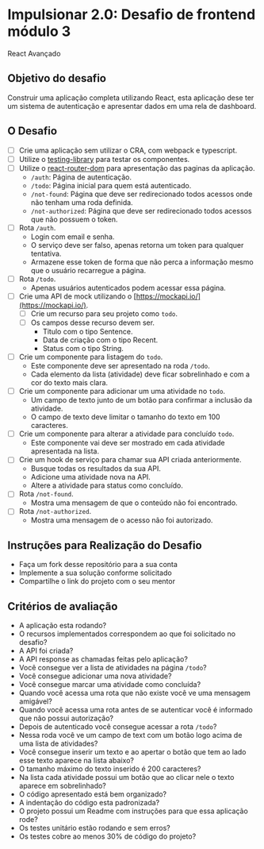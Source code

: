 # Impulsionar 2.0: Desafio de frontend módulo 3
React Avançado

## Objetivo do desafio
Construir uma aplicação completa utilizando React, esta aplicação dese ter um sistema de autenticação e apresentar dados em uma rela de dashboard.

## O Desafio
- [ ] Crie uma aplicação sem utilizar o CRA, com webpack e typescript.
- [ ] Utilize o [testing-library](https://testing-library.com/) para testar os componentes.
- [ ] Utilize o [react-router-dom](https://reactrouter.com/web/guides/quick-start) para apresentação das paginas da aplicação.
    - `/auth`: Página de autenticação.
    - `/todo`: Página inicial para quem está autenticado.
    - `/not-found`: Página que deve ser redirecionado todos acessos onde não tenham uma roda definida.
    - `/not-authorized`: Página que deve ser redirecionado todos acessos que não possuem o token.
- [ ] Rota `/auth`.
    - Login com email e senha.
    - O serviço deve ser falso, apenas retorna um token para qualquer tentativa.
    - Armazene esse token de forma que não perca a informação mesmo que o usuário recarregue a página.
- [ ] Rota `/todo`.
    - Apenas usuários autenticados podem acessar essa página.
- [ ] Crie uma API de mock utilizando o [https://mockapi.io/](https://mockapi.io/).
    - [ ] Crie um recurso para seu projeto como `todo`.
    - [ ] Os campos desse recurso devem ser.
        - Titulo com o tipo Sentence.
        - Data de criação com o tipo Recent.
        - Status com o tipo String.
- [ ] Crie um componente para listagem do `todo`.
    - Este componente deve ser apresentado na roda `/todo`.
    - Cada elemento da lista (atividade) deve ficar sobrelinhado e com a cor do texto mais clara.
- [ ] Crie um componente para adicionar um uma atividade no `todo`.
    - Um campo de texto junto de um botão para confirmar a inclusão da atividade.
    - O campo de texto deve limitar o tamanho do texto em 100 caracteres.
- [ ] Crie um componente para alterar a atividade para concluído `todo`.
    - Este componente vai deve ser mostrado em cada atividade apresentada na lista.
- [ ] Crie um hook de serviço para chamar sua API criada anteriormente.
    - Busque todas os resultados da sua API.
    - Adicione uma atividade nova na API.
    - Altere a atividade para status como concluído.
- [ ] Rota `/not-found`.
    - Mostra uma mensagem de que o conteúdo não foi encontrado.
- [ ] Rota `/not-authorized`.
    - Mostra uma mensagem de o acesso não foi autorizado.

## Instruções para Realização do Desafio
- Faça um fork desse repositório para a sua conta
- Implemente a sua solução conforme solicitado
- Compartilhe o link do projeto com o seu mentor

## Critérios de avaliação
- A aplicação esta rodando?
- O recursos implementados correspondem ao que foi solicitado no desafio?
- A API foi criada?
- A API response as chamadas feitas pelo aplicação?
- Você consegue ver a lista de atividades na página `/todo`?
- Você consegue adicionar uma nova atividade?
- Você consegue marcar uma atividade como concluída?
- Quando você acessa uma rota que não existe você ve uma mensagem amigável?
- Quando você acessa uma rota antes de se autenticar você é informado que não possui autorização?
- Depois de autenticado você consegue acessar a rota `/todo`?
- Nessa roda você ve um campo de text com um botão logo acima de uma lista de atividades?
- Você consegue inserir um texto e ao apertar o botão que tem ao lado esse texto aparece na lista abaixo?
- O tamanho máximo do texto inserido é 200 caracteres?
- Na lista cada atividade possui um botão que ao clicar nele o texto aparece em sobrelinhado?
- O código apresentado está bem organizado?
- A indentação do código esta padronizada?
- O projeto possui um Readme com instruções para que essa aplicação rode?
- Os testes unitário estão rodando e sem erros?
- Os testes cobre ao menos 30% de código do projeto?